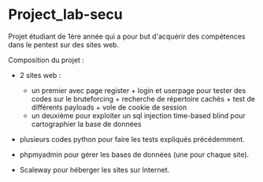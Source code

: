 # Project_lab-secu

Projet étudiant de 1ère année qui a pour but d'acquérir des compétences dans le pentest sur des sites web.

Composition du projet :

- 2 sites web :
    - un premier avec page register + login et userpage pour tester des codes sur le bruteforcing + recherche de répertoire cachés + test de différents payloads + vole de cookie de session
    - un deuxième pour exploiter un sql injection time-based blind pour cartographier la base de données

- plusieurs codes python pour faire les tests expliqués précédemment.

- phpmyadmin pour gérer les bases de données (une pour chaque site).

- Scaleway pour héberger les sites sur Internet.
